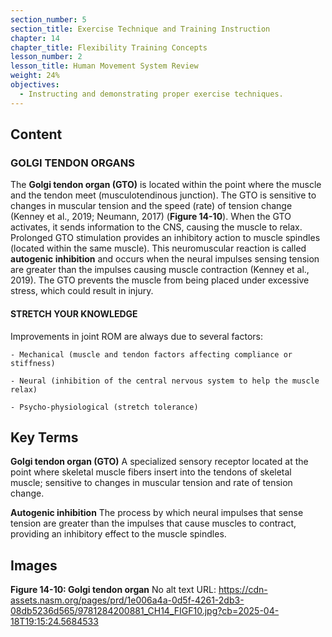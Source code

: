 ```yaml
---
section_number: 5
section_title: Exercise Technique and Training Instruction
chapter: 14
chapter_title: Flexibility Training Concepts
lesson_number: 2
lesson_title: Human Movement System Review
weight: 24%
objectives:
  - Instructing and demonstrating proper exercise techniques.
---
```


## Content
### GOLGI TENDON ORGANS

The **Golgi tendon organ (GTO)** is located within the point where the muscle and the tendon meet (musculotendinous junction). The GTO is sensitive to changes in muscular tension and the speed (rate) of tension change (Kenney et al., 2019; Neumann, 2017) (**Figure 14-10**). When the GTO activates, it sends information to the CNS, causing the muscle to relax. Prolonged GTO stimulation provides an inhibitory action to muscle spindles (located within the same muscle). This neuromuscular reaction is called **autogenic inhibition** and occurs when the neural impulses sensing tension are greater than the impulses causing muscle contraction (Kenney et al., 2019). The GTO prevents the muscle from being placed under excessive stress, which could result in injury.

#### STRETCH YOUR KNOWLEDGE

Improvements in joint ROM are always due to several factors:

	- Mechanical (muscle and tendon factors affecting compliance or stiffness)

	- Neural (inhibition of the central nervous system to help the muscle relax)

	- Psycho-physiological (stretch tolerance)

## Key Terms

**Golgi tendon organ (GTO)**
A specialized sensory receptor located at the point where skeletal muscle fibers insert into the tendons of skeletal muscle; sensitive to changes in muscular tension and rate of tension change.

**Autogenic inhibition**
The process by which neural impulses that sense tension are greater than the impulses that cause muscles to contract, providing an inhibitory effect to the muscle spindles.

## Images

**Figure 14-10: Golgi tendon organ**
No alt text
URL: https://cdn-assets.nasm.org/pages/prd/1e006a4a-0d5f-4261-2db3-08db5236d565/9781284200881_CH14_FIGF10.jpg?cb=2025-04-18T19:15:24.5684533